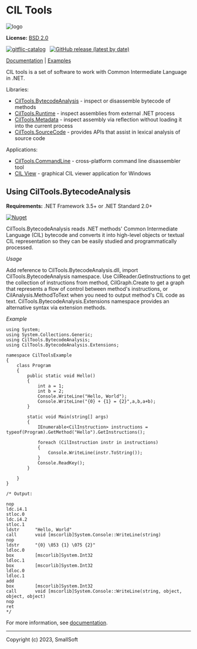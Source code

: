 # CIL Tools

![logo](https://msdn-whiteknight.github.io/CilTools/images/IL.png)

**License:** [BSD 2.0](https://gitflic.ru/project/smallsoft/ciltools/blob?file=LICENSE&branch=master)

[![gitflic-catalog](https://img.shields.io/badge/gitflic--catalog-blue)](https://gitflic.ru/project/smallsoft/gitflic-catalog) &nbsp; [![GitHub release (latest by date)](https://img.shields.io/github/v/release/MSDN-WhiteKnight/CilTools)](https://github.com/MSDN-WhiteKnight/CilTools/releases)

[Documentation](https://msdn-whiteknight.github.io/CilTools/) | [Examples](Examples/)

CIL tools is a set of software to work with Common Intermediate Language in .NET.

Libraries:

- [CilTools.BytecodeAnalysis](https://www.nuget.org/packages/CilTools.BytecodeAnalysis/) - inspect or disassemble bytecode of methods
- [CilTools.Runtime](https://www.nuget.org/packages/CilTools.Runtime/) - inspect assemblies from external .NET process
- [CilTools.Metadata](https://www.nuget.org/packages/CilTools.Metadata/) - inspect assembly via reflection without loading it into the current process
- [CilTools.SourceCode](https://www.nuget.org/packages/CilTools.SourceCode/) - provides APIs that assist in lexical analysis of source code

Applications:

- [CilTools.CommandLine](https://www.nuget.org/packages/CilTools.CommandLine/) - cross-platform command line disassembler tool
- [CIL View](https://gitflic.ru/project/smallsoft/ciltools/file?file=CilView&branch=master) - graphical CIL viewer application for Windows

## Using CilTools.BytecodeAnalysis

**Requirements:** .NET Framework 3.5+ or .NET Standard 2.0+ 

[![Nuget](https://img.shields.io/nuget/v/CilTools.BytecodeAnalysis)](https://www.nuget.org/packages/CilTools.BytecodeAnalysis/)

CilTools.BytecodeAnalysis reads .NET methods' Common Intermediate Language (CIL) bytecode and converts it into high-level objects or textual CIL representation so they can be easily studied and programmatically processed.

*Usage*

Add reference to CilTools.BytecodeAnalysis.dll, import CilTools.BytecodeAnalysis namespace. Use CilReader.GetInstructions to get the collection of instructions from method, CilGraph.Create to get a graph that represents a flow of control between method's instructions, or CilAnalysis.MethodToText when you need to output method's CIL code as text. CilTools.BytecodeAnalysis.Extensions namespace provides an alternative syntax via extension methods.

*Example*

```
using System;
using System.Collections.Generic;
using CilTools.BytecodeAnalysis;
using CilTools.BytecodeAnalysis.Extensions;

namespace CilToolsExample
{
    class Program
    {
        public static void Hello()
        {
            int a = 1;
            int b = 2;
            Console.WriteLine("Hello, World");
            Console.WriteLine("{0} + {1} = {2}",a,b,a+b);
        }

        static void Main(string[] args)
        {
            IEnumerable<CilInstruction> instructions = typeof(Program).GetMethod("Hello").GetInstructions();

            foreach (CilInstruction instr in instructions)
            {
                Console.WriteLine(instr.ToString());
            }
            Console.ReadKey();
        }

    }
}

/* Output:

nop
ldc.i4.1
stloc.0
ldc.i4.2
stloc.1
ldstr      "Hello, World"
call       void [mscorlib]System.Console::WriteLine(string)
nop
ldstr      "{0} \053 {1} \075 {2}"
ldloc.0
box        [mscorlib]System.Int32
ldloc.1
box        [mscorlib]System.Int32
ldloc.0
ldloc.1
add
box        [mscorlib]System.Int32
call       void [mscorlib]System.Console::WriteLine(string, object, object, object)
nop
ret
*/
```

For more information, see [documentation](https://msdn-whiteknight.github.io/CilTools/articles/using-bytecode-analysis.html).

---

Copyright (c) 2023,  SmallSoft
